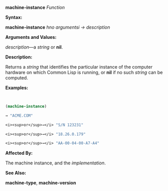 **machine-instance** *Function* 



**Syntax:** 



**machine-instance** *hno argumentsi → description* 



**Arguments and Values:** 



*description*—a *string* or **nil**. 



**Description:** 



Returns a *string* that identifies the particular instance of the computer hardware on which Common Lisp is running, or **nil** if no such *string* can be computed. 



**Examples:**
```lisp
 

(machine-instance) 

→ "ACME.COM" 

<i><sup>or</sup>→</i> "S/N 123231" 

<i><sup>or</sup>→</i> "18.26.0.179" 

<i><sup>or</sup>→</i> "AA-00-04-00-A7-A4" 


```
**Affected By:** 



The machine instance, and the *implementation*. 







 



 



**See Also:** 



**machine-type**, **machine-version** 



